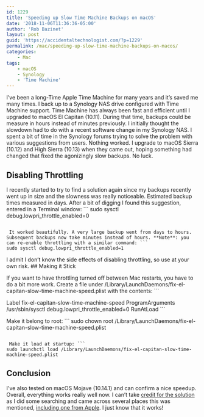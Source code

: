 ```yaml
---
id: 1229
title: 'Speeding up Slow Time Machine Backups on macOS'
date: '2018-11-06T11:36:36-05:00'
author: 'Rob Bazinet'
layout: post
guid: 'https://accidentaltechnologist.com/?p=1229'
permalink: /mac/speeding-up-slow-time-machine-backups-on-macos/
categories:
    - Mac
tags:
    - macOS
    - Synology
    - 'Time Machine'
---
```


I’ve been a long-Time Apple Time Machine for many years and it’s saved me many times. I back up to a Synology NAS drive configured with Time Machine support. Time Machine has always been fast and efficient until I upgraded to macOS El Capitan (10.11). During that time, backups could be measure in hours instead of minutes previously. I initially thought the slowdown had to do with a recent software change in my Synology NAS. I spent a bit of time in the Synology forums trying to solve the problem with various suggestions from users. Nothing worked. I upgrade to macOS Sierra (10.12) and High Sierra (10.13) when they came out, hoping something had changed that fixed the agonizingly slow backups. No luck.

## Disabling Throttling

 I recently started to try to find a solution again since my backups recently went up in size and the slowness was really noticeable. Estimated backup times measured in days. After a bit of digging I found this suggestion, entered in a Terminal window: ```
sudo sysctl debug.lowpri_throttle_enabled=0
```

 It worked beautifully. A very large backup went from days to hours. Subsequent backups now take minutes instead of hours. **Note**: you can re-enable throttling with a similar command: ```
sudo sysctl debug.lowpri_throttle_enabled=1
```

 I admit I don’t know the side effects of disabling throttling, so use at your own risk. ## Making it Stick

 If you want to have throttling turned off between Mac restarts, you have to do a bit more work. Create a file under /Library/LaunchDaemons/fix-el-capitan-slow-time-machine-speed.plist with the contents: ```
<?xml version="1.0" encoding="UTF-8"?>

<plist version="1.0">
  <dict>
    <key>Label</key>
    <string>fix-el-capitan-slow-time-machine-speed</string>
    <key>ProgramArguments</key>
    <array>
      <string>/usr/sbin/sysctl</string>
      <string>debug.lowpri_throttle_enabled=0</string>
    </array>
    <key>RunAtLoad</key>
    <true/>
  </dict>
</plist>
```

 Make it belong to root: ```
sudo chown root /Library/LaunchDaemons/fix-el-capitan-slow-time-machine-speed.plist
```

 Make it load at startup: ```
sudo launchctl load /Library/LaunchDaemons/fix-el-capitan-slow-time-machine-speed.plist
```

## Conclusion

 I've also tested on macOS Mojave (10.14.1) and can confirm a nice speedup. Overall, everything works really well now. I can’t take [credit for the solution](https://apple.stackexchange.com/questions/212537/time-machine-ridiculously-slow-after-el-capitan-upgrade) as I did some searching and came across several places this was mentioned, [including one from Apple](https://discussions.apple.com/thread/7612681). I just know that it works!